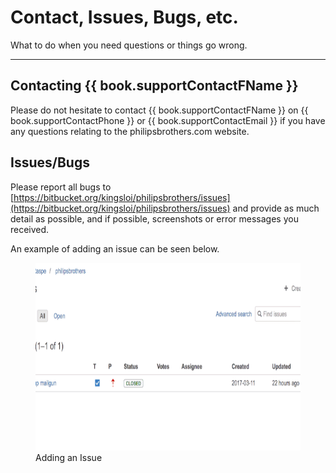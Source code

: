 # Contact, Issues, Bugs, etc.

What to do when you need questions or things go wrong.

---

## Contacting {{ book.supportContactFName }}

Please do not hesitate to contact {{ book.supportContactFName }} on {{ book.supportContactPhone }} or {{ book.supportContactEmail }} if you have any questions relating to the philipsbrothers.com website.

## Issues/Bugs

Please report all bugs to [https://bitbucket.org/kingsloi/philipsbrothers/issues](https://bitbucket.org/kingsloi/philipsbrothers/issues) and provide as much detail as possible, and if possible, screenshots or error messages you received.

An example of adding an issue can be seen below.

<figure>
    <img src="/assets/adding-an-issue.gif" height="300" />
    <figcaption>Adding an Issue</figcaption>
</figure>

